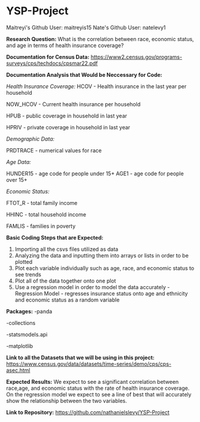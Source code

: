 # YSP-Project
Maitreyi's Github User: maitreyis15
Nate's Github User: natelevy1

**Research Question:** What is the correlation between race, economic status, and age in terms of health insurance coverage?



**Documentation for Census Data:** https://www2.census.gov/programs-surveys/cps/techdocs/cpsmar22.pdf

**Documentation Analysis that Would be Neccessary for Code:**

*Health Insurance Coverage:*
HCOV - Health insurance in the last year per household

NOW_HCOV - Current health insurance per household

HPUB - public coverage in household in last year

HPRIV - private coverage in household in last year

*Demographic Data:*

PRDTRACE - numerical values for race

*Age Data:*

HUNDER15 - age code for people under 15+
AGE1 - age code for people over 15+

*Economic Status:*

FTOT_R - total family income

HHINC - total household income

FAMLIS - families in poverty



**Basic Coding Steps that are Expected:**
1. Importing all the csvs files utilized as data
2. Analyzing the data and inputting them into arrays or lists in order to be plotted
3. Plot each variable individually such as age, race, and economic status to see trends
4. Plot all of the data together onto one plot
5. Use a regression model in order to model the data accurately
    -Regression Model - regresses insurance status onto age and ethnicity and economic status as a random variable


**Packages:**
-panda 


-collections


-statsmodels.api


-matplotlib


**Link to all the Datasets that we will be using in this project:**
https://www.census.gov/data/datasets/time-series/demo/cps/cps-asec.html

**Expected Results:**
We expect to see a significant correlation between race,age, and economic status with the rate of health insurance coverage. On the regression model we expect to see a line of best that will accurately show the relationship between the two variables.

**Link to Repository:** https://github.com/nathanielslevy/YSP-Project
